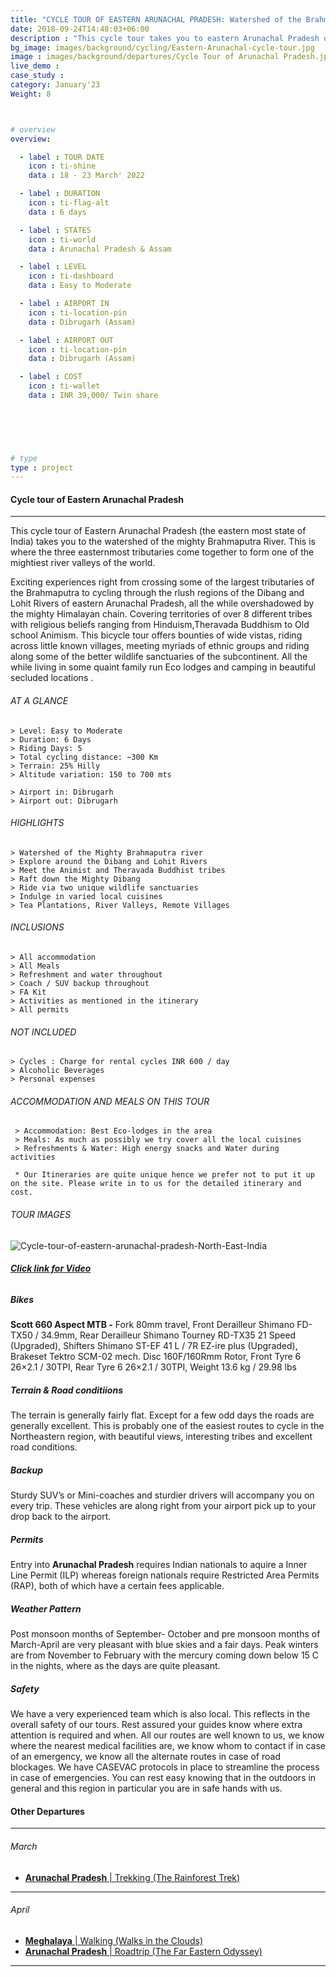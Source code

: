 ```yaml
---
title: "CYCLE TOUR OF EASTERN ARUNACHAL PRADESH: Watershed of the Brahmaputra | 6 days "
date: 2018-09-24T14:48:03+06:00
description : "This cycle tour takes you to eastern Arunachal Pradesh on a multiday cycling HOLIDAY"
bg_image: images/background/cycling/Eastern-Arunachal-cycle-tour.jpg
image : images/background/departures/Cycle Tour of Arunachal Pradesh.jpg
live_demo : 
case_study : 
category: January'23
Weight: 8



# overview
overview:

  - label : TOUR DATE
    icon : ti-shine
    data : 18 - 23 March' 2022

  - label : DURATION
    icon : ti-flag-alt
    data : 6 days

  - label : STATES
    icon : ti-world
    data : Arunachal Pradesh & Assam

  - label : LEVEL
    icon : ti-dashboard
    data : Easy to Moderate

  - label : AIRPORT IN
    icon : ti-location-pin
    data : Dibrugarh (Assam)

  - label : AIRPORT OUT
    icon : ti-location-pin
    data : Dibrugarh (Assam)

  - label : COST
    icon : ti-wallet
    data : INR 39,000/ Twin share

  

 


# type
type : project
---
```


#### Cycle tour of Eastern Arunachal Pradesh

---
This cycle tour of Eastern Arunachal Pradesh (the eastern most state of India) takes you to the watershed of the mighty Brahmaputra River. This is where the three easternmost tributaries come together to form one of the mightiest river valleys of the world.

Exciting experiences right from crossing some of the largest tributaries of the Brahmaputra to cycling through the rlush regions of the Dibang and Lohit Rivers of eastern Arunachal Pradesh, all the while overshadowed by the mighty Himalayan chain. Covering territories of over 8 different tribes with religious beliefs ranging from Hinduism,Theravada Buddhism to Old school Animism. This bicycle tour offers bounties of wide vistas, riding across little known villages, meeting myriads of ethnic groups and riding along some of the better wildlife sanctuaries of the subcontinent. All the while living in some quaint family run Eco lodges and camping in beautiful secluded locations .



###### AT A GLANCE
```
> Level: Easy to Moderate
> Duration: 6 Days
> Riding Days: 5
> Total cycling distance: ~300 Km
> Terrain: 25% Hilly 
> Altitude variation: 150 to 700 mts

> Airport in: Dibrugarh
> Airport out: Dibrugarh
```


###### HIGHLIGHTS
```
> Watershed of the Mighty Brahmaputra river
> Explore around the Dibang and Lohit Rivers
> Meet the Animist and Theravada Buddhist tribes 
> Raft down the Mighty Dibang
> Ride via two unique wildlife sanctuaries
> Indulge in varied local cuisines
> Tea Plantations, River Valleys, Remote Villages
```

###### INCLUSIONS
```
> All accommodation
> All Meals
> Refreshment and water throughout
> Coach / SUV backup throughout
> FA Kit
> Activities as mentioned in the itinerary
> All permits
```
###### NOT INCLUDED
```
> Cycles : Charge for rental cycles INR 600 / day
> Alcoholic Beverages
> Personal expenses
```
###### ACCOMMODATION AND MEALS ON THIS TOUR

```
 > Accommodation: Best Eco-lodges in the area
 > Meals: As much as possibly we try cover all the local cuisines
 > Refreshments & Water: High energy snacks and Water during activities  
```

``` * Our Itineraries are quite unique hence we prefer not to put it up on the site. Please write in to us for the detailed itinerary and cost.```

###### TOUR IMAGES

![Cycle-tour-of-eastern-arunachal-pradesh-North-East-India](/images/background/cycling/eastern-arunachal-pradesh-cycle-tour-gallery.jpg)

###### [**Click link for Video** ](https://www.youtube.com/watch?v=AV5-Chp6p14&ab_channel=NorthBynortheast)

##### Bikes

**Scott 660 Aspect MTB  -**
Fork 80mm travel, Front Derailleur Shimano FD-TX50 / 34.9mm, Rear Derailleur Shimano Tourney RD-TX35 21 Speed (Upgraded), Shifters Shimano ST-EF 41 L / 7R EZ-ire plus (Upgraded), Brakeset Tektro SCM-02 mech. Disc 160F/160Rmm Rotor, Front Tyre 6 26×2.1 / 30TPI, Rear Tyre 6 26×2.1 / 30TPI, Weight 13.6 kg / 29.98 lbs

##### Terrain & Road conditiions

The terrain is generally fairly flat. Except for a few odd days the roads are generally excellent. This is probably one of the easiest routes to cycle in the Northeastern region, with beautiful views, interesting tribes and excellent road conditions.

##### Backup
Sturdy SUV’s or Mini-coaches and sturdier drivers will accompany you on every trip. These vehicles are along right from your airport pick up to your drop back to the airport.

##### Permits
Entry into **Arunachal Pradesh** requires Indian nationals to aquire a Inner Line Permit (ILP) whereas foreign nationals require Restricted Area Permits (RAP), both of which have a certain fees applicable.

##### Weather Pattern
Post monsoon months of September- October and pre monsoon months of March-April are very pleasant with blue skies and a fair days. Peak winters are from November to February with the mercury coming down below 15 C in the nights, where as the days are quite pleasant.

##### Safety 
We have a very experienced team which is also local. This reflects in the overall safety of our tours. Rest assured your guides know where extra attention is required and when. All our routes are well known to us, we know where the nearest medical facilities are, we know whom to contact if in case of an emergency, we know all the alternate routes in case of road blockages. We have CASEVAC protocols in place to streamline the process in case of emergencies. You can rest easy knowing that in the outdoors in general and this region in particular you are in safe hands with us.


#### Other Departures
---

###### March

+ [**Arunachal Pradesh** | Trekking (The Rainforest Trek)](/departures/namdapha-rainforest-trek/) 

---
###### April

+ [**Meghalaya** | Walking (Walks in the Clouds)](/treks/walking-holiday-eastern-arunachal-pradesh/) 
+ [**Arunachal Pradesh** | Roadtrip (The Far Eastern Odyssey)](/departures/the-eastern-odyssey/) 

---